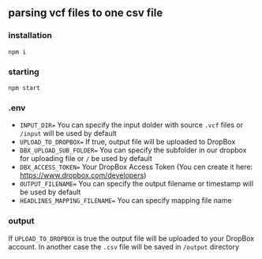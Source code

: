 ## parsing vcf files to one csv file

### installation

`npm i`

### starting

`npm start`

### .env

- `INPUT_DIR=` You can specify the input dolder with source `.vcf` files or `/input` will be used by default
- `UPLOAD_TO_DROPBOX=` If true, output file will be uploaded to DropBox
- `DBX_UPLOAD_SUB_FOLDER=` You can specify the subfolder in our dropbox for uploading file or `/` be used by default
- `DBX_ACCESS_TOKEN=` Your DropBox Access Token (You cen create it here: https://www.dropbox.com/developers)
- `OUTPUT_FILENAME=` You can specify the output filename or timestamp will be used by default
- `HEADLINES_MAPPING_FILENAME=` You can specify mapping file name

### output

If `UPLOAD_TO_DROPBOX` is true the output file will be uploaded to your DropBox account.
In another case the `.csv` file will be saved in `/output` directory
